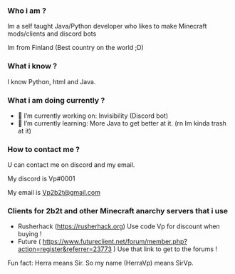 ### Who i am ?
Im a self taught Java/Python developer who likes to make Minecraft mods/clients and discord bots

Im from Finland (Best country on the world ;D)

### What i know ?
I know Python, html and Java. 

### What i am doing currently ? 
- 🔭 I’m currently working on: Invisibility (Discord bot)
- 🌱 I’m currently learning: More Java to get better at it. (rn Im kinda trash at it)

### How to contact me ?
U can contact me on discord and my email. 

My discord is Vp#0001

My email is Vp2b2t@gmail.com

### Clients for 2b2t and other Minecraft anarchy servers that i use
- Rusherhack (https://rusherhack.org) Use code Vp for discount when buying !
- Future  ( https://www.futureclient.net/forum/member.php?action=register&referrer=23773 )  Use that link to get to the forums !



Fun fact: Herra means Sir. So my name (HerraVp) means SirVp.
